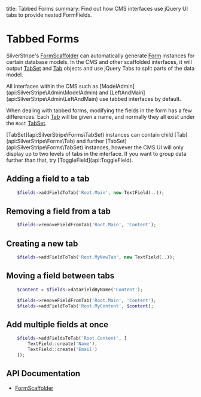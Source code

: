 title: Tabbed Forms
summary: Find out how CMS interfaces use jQuery UI tabs to provide nested FormFields.

# Tabbed Forms

SilverStripe's [FormScaffolder](api:SilverStripe\Forms\FormScaffolder) can automatically generate [Form](api:SilverStripe\Forms\Form) instances for certain database models. In the
CMS and other scaffolded interfaces, it will output [TabSet](api:SilverStripe\Forms\TabSet) and [Tab](api:SilverStripe\Forms\Tab) objects and use jQuery Tabs to split 
parts of the data model. 

<div class="notice" markdown="1">
All interfaces within the CMS such as [ModelAdmin](api:SilverStripe\Admin\ModelAdmin) and [LeftAndMain](api:SilverStripe\Admin\LeftAndMain) use tabbed interfaces by default.
</div>

When dealing with tabbed forms, modifying the fields in the form has a few differences. Each [Tab](api:SilverStripe\Forms\Tab) will be given a
name, and normally they all exist under the `Root` [TabSet](api:SilverStripe\Forms\TabSet).

<div class="notice" markdown="1">
[TabSet](api:SilverStripe\Forms\TabSet) instances can contain child [Tab](api:SilverStripe\Forms\Tab) and further [TabSet](api:SilverStripe\Forms\TabSet) instances, however the CMS UI will only 
display up to two levels of tabs in the interface. If you want to group data further than that, try [ToggleField](api:ToggleField).
</div>

## Adding a field to a tab


```php
	$fields->addFieldToTab('Root.Main', new TextField(..));
```

## Removing a field from a tab


```php
	$fields->removeFieldFromTab('Root.Main', 'Content');
```

## Creating a new tab


```php
	$fields->addFieldToTab('Root.MyNewTab', new TextField(..));
```

## Moving a field between tabs


```php
	$content = $fields->dataFieldByName('Content');

	$fields->removeFieldFromTab('Root.Main', 'Content');
	$fields->addFieldToTab('Root.MyContent', $content);
```

## Add multiple fields at once


```php
	$fields->addFieldsToTab('Root.Content', [
		TextField::create('Name'),
		TextField::create('Email')
	]);

```

## API Documentation

* [FormScaffolder](api:SilverStripe\Forms\FormScaffolder)
